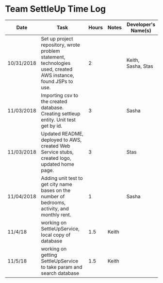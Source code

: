 # Team SettleUp Time Log

| Date | Task | Hours | Notes| Developer's Name(s) |
|------|------|-------|------|---------------------|
| 10/31/2018| Set up project repository, wrote problem statement, technologies used, created AWS instance, found JSPs to use. | 2 | | Keith, Sasha, Stas|
|11/03/2018|Importing csv to the created database. Creating settleup entity. Unit test get by id. | 3 | | Sasha |
|11/03/2018|Updated README, deployed to AWS, created Web Service stubs, created logo, updated home page. |3| |Stas|
|11/04/2018|Adding unit test to get city name bases on the number of bedrooms, activity, and monthly rent.|1| |Sasha|
| 11/4/18 | working on SettleUpService, local copy of database | 1.5 | Keith |
| 11/5/18 | working on getting SettleUpService to take param and search database | 1.5 | Keith |

